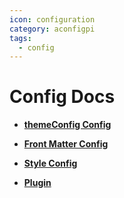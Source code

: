 ```yaml
---
icon: configuration
category: aconfigpi
tags:
  - config
---
```


# Config Docs

- [**themeConfig Config**](themeConfig.md)

- [**Front Matter Config**](page.md)

- [**Style Config**](stylus.md)

- [**Plugin**](plugin/readme.md)
